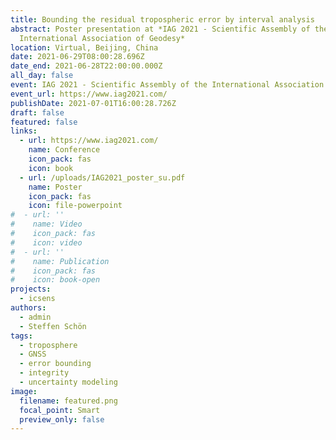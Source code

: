 ```yaml
---
title: Bounding the residual tropospheric error by interval analysis
abstract: Poster presentation at *IAG 2021 - Scientific Assembly of the
  International Association of Geodesy*
location: Virtual, Beijing, China
date: 2021-06-29T08:00:28.696Z
date_end: 2021-06-28T22:00:00.000Z
all_day: false
event: IAG 2021 - Scientific Assembly of the International Association of Geodesy
event_url: https://www.iag2021.com/
publishDate: 2021-07-01T16:00:28.726Z
draft: false
featured: false
links:
  - url: https://www.iag2021.com/
    name: Conference
    icon_pack: fas
    icon: book
  - url: /uploads/IAG2021_poster_su.pdf
    name: Poster
    icon_pack: fas
    icon: file-powerpoint
#  - url: ''
#    name: Video
#    icon_pack: fas
#    icon: video
#  - url: ''
#    name: Publication
#    icon_pack: fas
#    icon: book-open
projects:
  - icsens
authors:
  - admin
  - Steffen Schön
tags:
  - troposphere
  - GNSS
  - error bounding
  - integrity
  - uncertainty modeling
image:
  filename: featured.png
  focal_point: Smart
  preview_only: false
---
```

